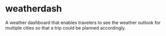 # weatherdash
A weather dashboard that enables travelers to see the weather outlook for multiple cities so that a trip could be planned accordingly. 
